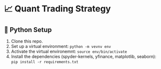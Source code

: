 # :chart_with_upwards_trend: Quant Trading Strategy

## :snake: Python Setup

1. Clone this repo.
2. Set up a virtual environment: `python -m vevnv env`
3. Activate the virtual environemnt: `source env/bin/activate`
4. Install the dependencies (spyder-kernels, yfinance, matplotlib, seaborn): `pip install -r requirements.txt`

